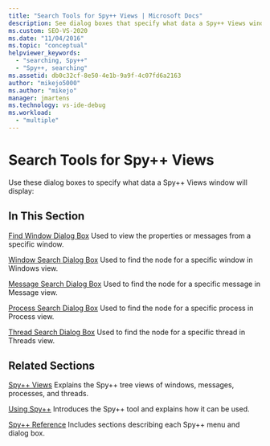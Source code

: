 ```yaml
---
title: "Search Tools for Spy++ Views | Microsoft Docs"
description: See dialog boxes that specify what data a Spy++ Views window will display. Dialog boxes include Find Window, Window Search, Message Search, Process Search, and Thread Search.
ms.custom: SEO-VS-2020
ms.date: "11/04/2016"
ms.topic: "conceptual"
helpviewer_keywords:
  - "searching, Spy++"
  - "Spy++, searching"
ms.assetid: db0c32cf-8e50-4e1b-9a9f-4c07fd6a2163
author: "mikejo5000"
ms.author: "mikejo"
manager: jmartens
ms.technology: vs-ide-debug
ms.workload:
  - "multiple"
---
```

# Search Tools for Spy++ Views
Use these dialog boxes to specify what data a Spy++ Views window will display:

## In This Section
 [Find Window Dialog Box](../debugger/find-window-dialog-box.md)
 Used to view the properties or messages from a specific window.

 [Window Search Dialog Box](../debugger/window-search-dialog-box.md)
 Used to find the node for a specific window in Windows view.

 [Message Search Dialog Box](../debugger/message-search-dialog-box.md)
 Used to find the node for a specific message in Message view.

 [Process Search Dialog Box](../debugger/process-search-dialog-box.md)
 Used to find the node for a specific process in Process view.

 [Thread Search Dialog Box](../debugger/thread-search-dialog-box.md)
 Used to find the node for a specific thread in Threads view.

## Related Sections
 [Spy++ Views](../debugger/spy-increment-views.md)
 Explains the Spy++ tree views of windows, messages, processes, and threads.

 [Using Spy++](../debugger/using-spy-increment.md)
 Introduces the Spy++ tool and explains how it can be used.

 [Spy++ Reference](../debugger/spy-increment-reference.md)
 Includes sections describing each Spy++ menu and dialog box.